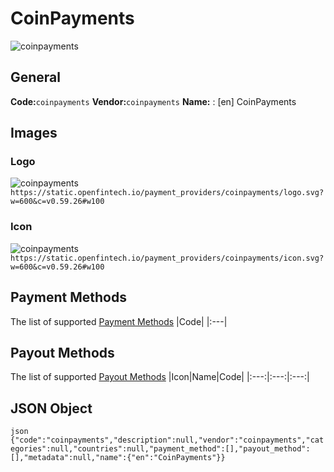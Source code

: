 # CoinPayments 
![coinpayments](https://static.openfintech.io/payment_providers/coinpayments/logo.svg?w=600&c=v0.59.26#w100) 
## General 
**Code:**`coinpayments` 
**Vendor:**`coinpayments` 
**Name:** 
:	[en] CoinPayments 
## Images 
### Logo 
![coinpayments](https://static.openfintech.io/payment_providers/coinpayments/logo.svg?w=600&c=v0.59.26#w100) 
``` https://static.openfintech.io/payment_providers/coinpayments/logo.svg?w=600&c=v0.59.26#w100 ``` 
### Icon 
![coinpayments](https://static.openfintech.io/payment_providers/coinpayments/icon.svg?w=600&c=v0.59.26#w100) 
``` https://static.openfintech.io/payment_providers/coinpayments/icon.svg?w=600&c=v0.59.26#w100 ``` 
## Payment Methods 
The list of supported [Payment Methods](#) 
|Code| 
|:---| 
 
## Payout Methods 
The list of supported [Payout Methods](#) 
|Icon|Name|Code| 
|:---:|:---:|:---:| 
 
## JSON Object 
```json {"code":"coinpayments","description":null,"vendor":"coinpayments","categories":null,"countries":null,"payment_method":[],"payout_method":[],"metadata":null,"name":{"en":"CoinPayments"}} ``` 
